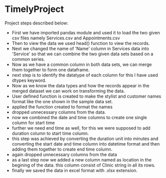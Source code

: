# TimelyProject
Project steps described below:
- First we have imported pandas module and used it to load the two given csv files namely Services.csv and Appointments.csv
- Then to view the data we used head() function to view the records.
- Next we changed the name of 'Name' column in Services data into 'Service' so that we can combine the two given data sets based on a common series.
- Now as we have a common column in both data sets, we can merge them together to form one dataframe.
- next step is to identify the datatype of each column for this I have used dtypes keyword.
- Now as we know the data types and how the records appear in the merged dataset we can work on transforming the data.
- User defined function is created to make the stylist and customer names format like the one shown in the sample data set.
- applied the function created to format the names
- dropped unnecessary columns from the data.
- now we combined the date and time columns to create one single column for start time
- further we need end time as well, for this we were supposed to add duration column to start time column.
- this step was achieved by converting the duration unit into minutes and converting the start date and time column into datetime format and then adding them together to create end time column.
- again dropped unnecessary columns from the data
- as a last step now we added a new column named as location in the begining of the data. this column consist of Clinic string in all its rows.
- finally we saved the data in excel format with .xlsx extension.
